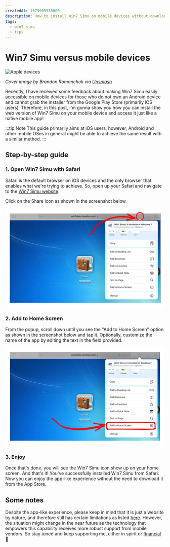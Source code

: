 ```yaml
---
createdAt: 1679905555000
description: How to install Win7 Simu on mobile devices without downloading from any App Stores.
tags:
  - win7-simu
  - tips
---
```


# Win7 Simu versus mobile devices

![Apple devices](https://images.unsplash.com/photo-1616353071855-2c045c4458ae?auto=format&fit=crop&w=740&q=80)

_Cover image by Brandon Romanchuk via [Unsplash](https://unsplash.com/photos/VXcJYnVjev8)_

Recently, I have received some feedback about making Win7 Simu easily accessible on mobile devices for those who do not own an Android device and cannot grab the installer from the Google Play Store (primarily iOS users). Therefore, in this post, I'm gonna show you how you can install the web version of Win7 Simu on your mobile device and access it just like a native mobile app!

:::tip Note
This guide primarily aims at iOS users, however, Android and other mobile OSes in general might be able to achieve the same result with a similar method.
:::

## Step-by-step guide

### 1. Open Win7 Simu with Safari

Safari is the default browser on iOS devices and the only browser that enables what we're trying to achieve. So, open up your Safari and navigate to the [Win7 Simu website](https://win7simu.visnalize.com/).

Click on the Share icon as shown in the screenshot below.

![Safari share icon](./img/win7-simu-mobile-devices/safari-share.png)

### 2. Add to Home Screen

From the popup, scroll down until you see the "Add to Home Screen" option as shown in the screenshot below and tap it. Optionally, customize the name of the app by editing the text in the field provided.

![Add to home screen](./img/win7-simu-mobile-devices/add-to-home-screen.png)

### 3. Enjoy

Once that's done, you will see the Win7 Simu icon show up on your home screen. And that's it! You've successfully installed Win7 Simu from Safari. Now you can enjoy the app-like experience without the need to download it from the App Store.

## Some notes

Despite the app-like experience, please keep in mind that it is just a website by nature, and therefore still has certain limitations as listed [here](../win7simu/about.md#web-version). However, the situation might change in the near future as the technology that empowers this capability receives more robust support from mobile vendors. So stay tuned and keep supporting me, either in spirit or [financial](https://www.patreon.com/visnalize) 🤩
